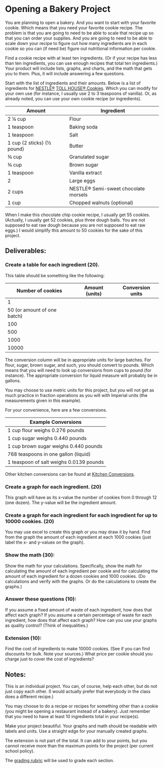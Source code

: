 # Opening a Bakery Project

You  are planning to open a bakery.  And you want to start with your favorite cookie.  Which means that you need your favorite cookie recipe.  The problem is that you are going to need to be able to scale that recipe up so that you can order your supplies.  And you are going to need to be able to scale down your recipe to figure out how many ingredients are in each cookie so you can (if need be) figure out nutritional information per cookie.

Find a cookie recipe with at least ten ingredients.  (Or if your recipe has less than ten ingredients, you can use enough recipes that total ten ingredients.)  Your product will include lists, graphs, and charts, and the math that gets you to them.  Plus, it will include answering a few questions.

Start with the list of ingredients and their amounts.  Below is a list of ingredients for [NESTLÉ®](https://www.nestle.com/) [TOLL HOUSE® Cookies](https://www.verybestbaking.com/toll-house/recipes/original-nestle-toll-house-chocolate-chip-cookies/).  Which you can modify for your own use (for instance, I usually use 2 to 3 teaspoons of vanilla).  Or, as already noted, you can use your own cookie recipe (or ingredients).

| Amount | Ingredient |
| ------ | ---------- |
| 2 ¼ cup | Flour |
| 1 teaspoon | Baking soda |
| 1 teaspoon | Salt |
| 1 cup (2 sticks) (½ pound) | Butter |
| ¾ cup | Granulated sugar |
| ¾ cup | Brown sugar |
| 1 teaspoon | Vanilla extract |
| 2 | Large eggs |
| 2 cups | NESTLÉ® Semi-sweet chocolate morsels |
| 1 cup | Chopped walnuts (optional) |

When I make this chocolate chip cookie recipe, I usually get 55 cookies.  (Actually, I usually get 52 cookies, plus three dough balls.  You are not supposed to eat raw dough because you are not supposed to eat raw eggs.)  I would simplify this amount to 50 cookies for the sake of this project.

## Deliverables:

### Create a table for each ingredient (20).
This table should be something like the following:

| Number of cookies | Amount (units) | Conversion units |
| ----------------- | -------------- | ---------------- |
| 1 | | |
| 50 (or amount of one batch) | | |
| 100 | | |
| 500 | | |
| 1000 | | |
| 10000 | | |

The conversion column will be in appropriate units for large batches.  For flour, sugar, brown sugar, and such, you should convert to pounds.  Which means that you will need to look up conversions from cups to pound (for instance).  The appropriate conversion for liquid measure will probably be in gallons.

You may choose to use metric units for this project, but you will not get as much practice in fraction operations as you will with Imperial units (the measurements given in this example).

For your convenience, here are a few conversions.

| Example Conversions |
| ------------------- |
| 1 cup flour weighs 0.276 pounds |
| 1 cup sugar weighs 0.440 pounds |
| 1 cup brown sugar weighs 0.440 pounds |
| 768 teaspoons in one gallon (liquid) |
| 1 teaspoon of salt weighs 0.0139 pounds |

Other kitchen conversions can be found at [Kitchen Conversions](https://www.inchcalculator.com/convert/teaspoon-to-pound/).

### Create a graph for each ingredient.  (20)
This graph will have as its x-value the number of cookies from 0 through 12 (one dozen).  The y-value will be the ingredient amount.

### Create a graph for each ingredient for each ingredient for up to 10000 cookies.  (20)
You may use excel to create this graph or you may draw it by hand.  Find from the graph the amount of each ingredient at each 1000 cookies (just label the x- and y-values on the graph).

### Show the math (30):

Show the math for your calculations.  Specifically, show the math for calculating the amount of each ingredient per cookie and for calculating the amount of each ingredient for a dozen cookies and 1000 cookies.  (Do calculations and verify with the graphs.  Or do the calculations to create the graphs.)

### Answer these questions (10):

If you assume a fixed amount of waste of each ingredient, how does that affect each graph?
If you assume a certain percentage of waste for each ingredient, how does that affect each graph?
How can you use your graphs as quality control?  (Think of inequalities.)

### Extension (10):

Find the cost of ingredients to make 10000 cookies.  (See if you can find discounts for bulk.  Note your sources.)  What price per cookie should you charge just to cover the cost of ingredients?

## Notes:

This is an individual project.  You can, of course, help each other, but do not just copy each other.  (I would actually prefer that everybody in the class does a different recipe.)

You may choose to do a recipe or recipes for something other than a cookie (you might be opening a restaurant instead of a bakery).  Just remember that you need to have at least 10 ingredients total in your recipe(s).

Make your project beautiful.  Your graphs and math should be readable with labels and units.  Use a straight edge for your manually created graphs.

The extension is not part of the total.  It can add to your points, but you cannot receive more than the maximum points for the project (per current school policy).

The [grading rubric](https://github.com/MichaelTMiyoshi/AppliedMathWithMiyoshi/blob/main/GradingCriteria.md) will be used to grade each section.
